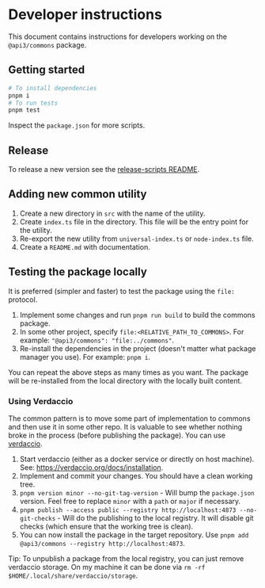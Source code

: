 # Developer instructions

This document contains instructions for developers working on the `@api3/commons` package.

## Getting started

```sh
# To install dependencies
pnpm i
# To run tests
pnpm test
```

Inspect the `package.json` for more scripts.

## Release

To release a new version see the [release-scripts README](./src/release-scripts/README.md).

## Adding new common utility

1. Create a new directory in `src` with the name of the utility.
2. Create `index.ts` file in the directory. This file will be the entry point for the utility.
3. Re-export the new utility from `universal-index.ts` or `node-index.ts` file.
4. Create a `README.md` with documentation.

## Testing the package locally

It is preferred (simpler and faster) to test the package using the `file:` protocol.

1. Implement some changes and run `pnpm run build` to build the commons package.
2. In some other project, specify `file:<RELATIVE_PATH_TO_COMMONS>`. For example: `"@api3/commons": "file:../commons"`.
3. Re-install the dependencies in the project (doesn't matter what package manager you use). For example: `pnpm i`.

You can repeat the above steps as many times as you want. The package will be re-installed from the local directory with
the locally built content.

### Using Verdaccio

The common pattern is to move some part of implementation to commons and then use it in some other repo. It is valuable
to see whether nothing broke in the process (before publishing the package). You can use
[verdaccio](https://verdaccio.org/).

1. Start verdaccio (either as a docker service or directly on host machine). See:
   https://verdaccio.org/docs/installation.
2. Implement and commit your changes. You should have a clean working tree.
3. `pnpm version minor --no-git-tag-version` - Will bump the `package.json` version. Feel free to replace `minor` with a
   `path` or `major` if necessary.
4. `pnpm publish --access public --registry http://localhost:4873 --no-git-checks` - Will do the publishing to the local
   registry. It will disable git checks (which ensure that the working tree is clean).
5. You can now install the package in the target repository. Use
   `pnpm add @api3/commons --registry http://localhost:4873`.

Tip: To unpublish a package from the local registry, you can just remove verdaccio storage. On my machine it can be done
via `rm -rf $HOME/.local/share/verdaccio/storage`.
